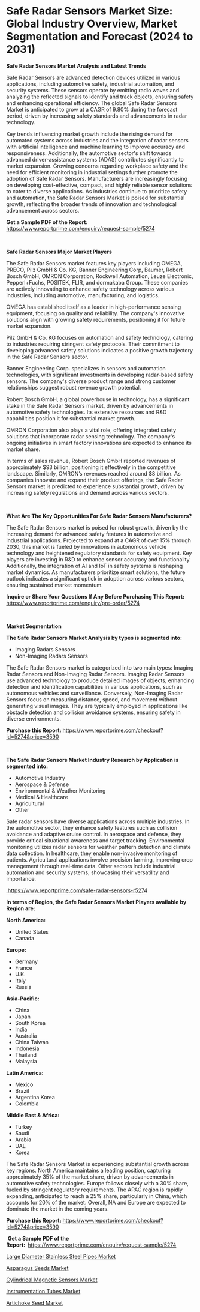 <p><h1>Safe Radar Sensors Market Size: Global Industry Overview, Market Segmentation and Forecast (2024 to 2031)</h1></p><p><strong>Safe Radar Sensors Market Analysis and Latest Trends</strong></p>
<p><p>Safe Radar Sensors are advanced detection devices utilized in various applications, including automotive safety, industrial automation, and security systems. These sensors operate by emitting radio waves and analyzing the reflected signals to identify and track objects, ensuring safety and enhancing operational efficiency. The global Safe Radar Sensors Market is anticipated to grow at a CAGR of 9.80% during the forecast period, driven by increasing safety standards and advancements in radar technology.</p><p>Key trends influencing market growth include the rising demand for automated systems across industries and the integration of radar sensors with artificial intelligence and machine learning to improve accuracy and responsiveness. Additionally, the automotive sector's shift towards advanced driver-assistance systems (ADAS) contributes significantly to market expansion. Growing concerns regarding workplace safety and the need for efficient monitoring in industrial settings further promote the adoption of Safe Radar Sensors. Manufacturers are increasingly focusing on developing cost-effective, compact, and highly reliable sensor solutions to cater to diverse applications. As industries continue to prioritize safety and automation, the Safe Radar Sensors Market is poised for substantial growth, reflecting the broader trends of innovation and technological advancement across sectors.</p></p>
<p><strong>Get a Sample PDF of the Report:&nbsp;</strong> <a href="https://www.reportprime.com/enquiry/request-sample/5274">https://www.reportprime.com/enquiry/request-sample/5274</a></p>
<p>&nbsp;</p>
<p><strong>Safe Radar Sensors Major Market Players</strong></p>
<p><p>The Safe Radar Sensors market features key players including OMEGA, PRECO, Pilz GmbH & Co. KG, Banner Engineering Corp, Baumer, Robert Bosch GmbH, OMRON Corporation, Rockwell Automation, Leuze Electronic, Pepperl+Fuchs, POSITEK, FLIR, and dormakaba Group. These companies are actively innovating to enhance safety technology across various industries, including automotive, manufacturing, and logistics.</p><p>OMEGA has established itself as a leader in high-performance sensing equipment, focusing on quality and reliability. The company's innovative solutions align with growing safety requirements, positioning it for future market expansion.</p><p>Pilz GmbH & Co. KG focuses on automation and safety technology, catering to industries requiring stringent safety protocols. Their commitment to developing advanced safety solutions indicates a positive growth trajectory in the Safe Radar Sensors sector.</p><p>Banner Engineering Corp. specializes in sensors and automation technologies, with significant investments in developing radar-based safety sensors. The company's diverse product range and strong customer relationships suggest robust revenue growth potential.</p><p>Robert Bosch GmbH, a global powerhouse in technology, has a significant stake in the Safe Radar Sensors market, driven by advancements in automotive safety technologies. Its extensive resources and R&D capabilities position it for substantial market growth.</p><p>OMRON Corporation also plays a vital role, offering integrated safety solutions that incorporate radar sensing technology. The company's ongoing initiatives in smart factory innovations are expected to enhance its market share.</p><p>In terms of sales revenue, Robert Bosch GmbH reported revenues of approximately $93 billion, positioning it effectively in the competitive landscape. Similarly, OMRON’s revenues reached around $8 billion. As companies innovate and expand their product offerings, the Safe Radar Sensors market is predicted to experience substantial growth, driven by increasing safety regulations and demand across various sectors.</p></p>
<p>&nbsp;</p>
<p><strong>What Are The Key Opportunities For Safe Radar Sensors Manufacturers?</strong></p>
<p><p>The Safe Radar Sensors market is poised for robust growth, driven by the increasing demand for advanced safety features in automotive and industrial applications. Projected to expand at a CAGR of over 15% through 2030, this market is fueled by innovations in autonomous vehicle technology and heightened regulatory standards for safety equipment. Key players are investing in R&D to enhance sensor accuracy and functionality. Additionally, the integration of AI and IoT in safety systems is reshaping market dynamics. As manufacturers prioritize smart solutions, the future outlook indicates a significant uptick in adoption across various sectors, ensuring sustained market momentum.</p></p>
<p><strong>Inquire or Share Your Questions If Any Before Purchasing This Report:</strong> <a href="https://www.reportprime.com/enquiry/pre-order/5274">https://www.reportprime.com/enquiry/pre-order/5274</a></p>
<p>&nbsp;</p>
<p><strong>Market Segmentation</strong></p>
<p><strong>The Safe Radar Sensors Market Analysis by types is segmented into:</strong></p>
<p><ul><li>Imaging Radars Sensors</li><li>Non-Imaging Radars Sensors</li></ul></p>
<p><p>The Safe Radar Sensors market is categorized into two main types: Imaging Radar Sensors and Non-Imaging Radar Sensors. Imaging Radar Sensors use advanced technology to produce detailed images of objects, enhancing detection and identification capabilities in various applications, such as autonomous vehicles and surveillance. Conversely, Non-Imaging Radar Sensors focus on measuring distance, speed, and movement without generating visual images. They are typically employed in applications like obstacle detection and collision avoidance systems, ensuring safety in diverse environments.</p></p>
<p><strong>Purchase this Report:&nbsp;</strong><a href="https://www.reportprime.com/checkout?id=5274&price=3590">https://www.reportprime.com/checkout?id=5274&price=3590</a></p>
<p>&nbsp;</p>
<p><strong>The Safe Radar Sensors Market Industry Research by Application is segmented into:</strong></p>
<p><ul><li>Automotive Industry</li><li>Aerospace & Defense</li><li>Environmental & Weather Monitoring</li><li>Medical & Healthcare</li><li>Agricultural</li><li>Other</li></ul></p>
<p><p>Safe radar sensors have diverse applications across multiple industries. In the automotive sector, they enhance safety features such as collision avoidance and adaptive cruise control. In aerospace and defense, they provide critical situational awareness and target tracking. Environmental monitoring utilizes radar sensors for weather pattern detection and climate data collection. In healthcare, they enable non-invasive monitoring of patients. Agricultural applications involve precision farming, improving crop management through real-time data. Other sectors include industrial automation and security systems, showcasing their versatility and importance.</p></p>
<p><a href="https://www.reportprime.com/safe-radar-sensors-r5274">&nbsp;https://www.reportprime.com/safe-radar-sensors-r5274</a></p>
<p><strong>In terms of Region, the Safe Radar Sensors Market Players available by Region are:</strong></p>
<p>
    <p> <strong> North America: </strong>
        <ul>
            <li>United States</li>
            <li>Canada</li>
        </ul>
        </p> 
    <p> <strong> Europe: </strong>
        <ul>
            <li>Germany</li>
            <li>France</li>
            <li>U.K.</li>
            <li>Italy</li>
            <li>Russia</li>
        </ul>
        </p> 
    <p> <strong> Asia-Pacific: </strong>
        <ul>
            <li>China</li>
            <li>Japan</li>
            <li>South Korea</li>
            <li>India</li>
            <li>Australia</li>
            <li>China Taiwan</li>
            <li>Indonesia</li>
            <li>Thailand</li>
            <li>Malaysia</li>
        </ul>
        </p> 
    <p> <strong> Latin America: </strong>
        <ul>
            <li>Mexico</li>
            <li>Brazil</li>
            <li>Argentina Korea</li>
            <li>Colombia</li>
        </ul>
        </p> 
    <p> <strong> Middle East & Africa: </strong>
        <ul>
            <li>Turkey</li>
            <li>Saudi</li>
            <li>Arabia</li>
            <li>UAE</li>
            <li>Korea</li>
        </ul>
    </p>
    </p>
<p><p>The Safe Radar Sensors Market is experiencing substantial growth across key regions. North America maintains a leading position, capturing approximately 35% of the market share, driven by advancements in automotive safety technologies. Europe follows closely with a 30% share, fueled by stringent regulatory requirements. The APAC region is rapidly expanding, anticipated to reach a 25% share, particularly in China, which accounts for 20% of the market. Overall, NA and Europe are expected to dominate the market in the coming years.</p></p>
<p><strong>Purchase this Report: </strong><a href="https://www.reportprime.com/checkout?id=5274&price=3590">https://www.reportprime.com/checkout?id=5274&price=3590</a></p>
<p>&nbsp;<strong>Get a Sample PDF of the Report:&nbsp;&nbsp;</strong><a href="https://www.reportprime.com/enquiry/request-sample/5274">https://www.reportprime.com/enquiry/request-sample/5274</a></p>
<p><strong></strong></p>
<p><p><a href="https://issuu.com/reportprime-2/docs/large-diameter-stainless-steel-pipe_14db1a6f7ddb0b">Large Diameter Stainless Steel Pipes Market</a></p><p><a href="https://www.linkedin.com/pulse/asparagus-seeds-industry-sector-new-technologies-market-impact-ootpc?trackingId=uC2hTmD%2BSmuo4UsVTQ51Hw%3D%3D">Asparagus Seeds Market</a></p><p><a href="https://github.com/DorinaShyti38/Market-Research-Report-List-1/blob/main/cylindrical-magnetic-sensors-market.md">Cylindrical Magnetic Sensors Market</a></p><p><a href="https://issuu.com/reportprime-2/docs/instrumentation-tubes-market-size-2_78ffc7224b9276">Instrumentation Tubes Market</a></p><p><a href="https://www.linkedin.com/pulse/driving-factors-behind-artichoke-seed-market-trends-applications-isbse?trackingId=EmfnpKvCSjmYso7OHGtwlA%3D%3D">Artichoke Seed Market</a></p></p>